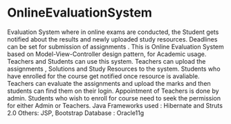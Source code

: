 # OnlineEvaluationSystem
Evaluation System where in online exams are conducted, the Student gets notified about the results and newly uploaded study resources. Deadlines can be set for submission of assignments .
This is Online Evaluation System based on Model-View-Controller design pattern, for Academic usage. Teachers and Students can use this system. Teachers can upload the assignments , Solutions and Study Resources to the system. Students who have enrolled for the course get notified once resource is avaliable. Teachers can evaluate the assignments and upload the marks and then students can find them on their login. Appointment of Teachers is done by admin. Students who wish to enroll for course need to seek the permission for either Admin or Teachers.
Java Frameworks used : Hibernate and Struts 2.0
Others: JSP, Bootstrap
Database : Oracle11g
